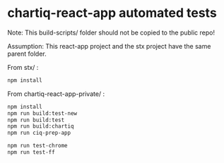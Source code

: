 # chartiq-react-app automated tests

Note: This build-scripts/ folder should not be copied to the public repo!

Assumption: This react-app project and the stx project have the same parent folder.

From stx/ :

```sh
npm install
```

From chartiq-react-app-private/ :

```sh
npm install
npm run build:test-new
npm run build:test
npm run build:chartiq
npm run ciq-prep-app

npm run test-chrome
npm run test-ff
```